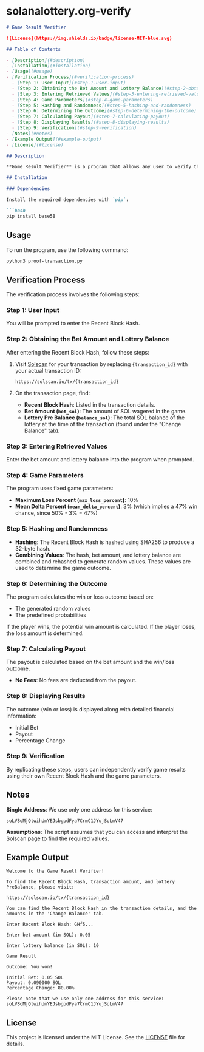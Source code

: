 # solanalottery.org-verify
```markdown
# Game Result Verifier

![License](https://img.shields.io/badge/license-MIT-blue.svg)

## Table of Contents

- [Description](#description)
- [Installation](#installation)
- [Usage](#usage)
- [Verification Process](#verification-process)
  - [Step 1: User Input](#step-1-user-input)
  - [Step 2: Obtaining the Bet Amount and Lottery Balance](#step-2-obtaining-the-bet-amount-and-lottery-balance)
  - [Step 3: Entering Retrieved Values](#step-3-entering-retrieved-values)
  - [Step 4: Game Parameters](#step-4-game-parameters)
  - [Step 5: Hashing and Randomness](#step-5-hashing-and-randomness)
  - [Step 6: Determining the Outcome](#step-6-determining-the-outcome)
  - [Step 7: Calculating Payout](#step-7-calculating-payout)
  - [Step 8: Displaying Results](#step-8-displaying-results)
  - [Step 9: Verification](#step-9-verification)
- [Notes](#notes)
- [Example Output](#example-output)
- [License](#license)

## Description

**Game Result Verifier** is a program that allows any user to verify the results of a given game. It ensures transparency by enabling users to independently reproduce and confirm game outcomes.

## Installation

### Dependencies

Install the required dependencies with `pip`:

```bash
pip install base58
```

## Usage

To run the program, use the following command:

```bash
python3 proof-transaction.py
```

## Verification Process

The verification process involves the following steps:

### Step 1: User Input

You will be prompted to enter the Recent Block Hash.

### Step 2: Obtaining the Bet Amount and Lottery Balance

After entering the Recent Block Hash, follow these steps:

1. Visit [Solscan](https://solscan.io) for your transaction by replacing `{transaction_id}` with your actual transaction ID:

    ```
    https://solscan.io/tx/{transaction_id}
    ```

2. On the transaction page, find:
    - **Recent Block Hash**: Listed in the transaction details.
    - **Bet Amount (`bet_sol`)**: The amount of SOL wagered in the game.
    - **Lottery Pre Balance (`balance_sol`)**: The total SOL balance of the lottery at the time of the transaction (found under the "Change Balance" tab).

### Step 3: Entering Retrieved Values

Enter the bet amount and lottery balance into the program when prompted.

### Step 4: Game Parameters

The program uses fixed game parameters:

- **Maximum Loss Percent (`max_loss_percent`)**: 10%
- **Mean Delta Percent (`mean_delta_percent`)**: 3% (which implies a 47% win chance, since 50% - 3% = 47%)

### Step 5: Hashing and Randomness

- **Hashing**: The Recent Block Hash is hashed using SHA256 to produce a 32-byte hash.
- **Combining Values**: The hash, bet amount, and lottery balance are combined and rehashed to generate random values. These values are used to determine the game outcome.

### Step 6: Determining the Outcome

The program calculates the win or loss outcome based on:
- The generated random values
- The predefined probabilities

If the player wins, the potential win amount is calculated. If the player loses, the loss amount is determined.

### Step 7: Calculating Payout

The payout is calculated based on the bet amount and the win/loss outcome.

- **No Fees**: No fees are deducted from the payout.

### Step 8: Displaying Results

The outcome (win or loss) is displayed along with detailed financial information:

- Initial Bet
- Payout
- Percentage Change

### Step 9: Verification

By replicating these steps, users can independently verify game results using their own Recent Block Hash and the game parameters.

## Notes

**Single Address**: We use only one address for this service:

```
soLV8oMjQtwihUmYEJsbgpdFya7CrmC1JYujSoLmV47
```

**Assumptions**: The script assumes that you can access and interpret the Solscan page to find the required values.

## Example Output

```plaintext
Welcome to the Game Result Verifier!

To find the Recent Block Hash, transaction amount, and lottery PreBalance, please visit:

https://solscan.io/tx/{transaction_id}

You can find the Recent Block Hash in the transaction details, and the amounts in the 'Change Balance' tab.

Enter Recent Block Hash: GHf5...

Enter bet amount (in SOL): 0.05

Enter lottery balance (in SOL): 10

Game Result

Outcome: You won!

Initial Bet: 0.05 SOL
Payout: 0.090000 SOL
Percentage Change: 80.00%

Please note that we use only one address for this service: soLV8oMjQtwihUmYEJsbgpdFya7CrmC1JYujSoLmV47
```

## License

This project is licensed under the MIT License. See the [LICENSE](LICENSE) file for details.
